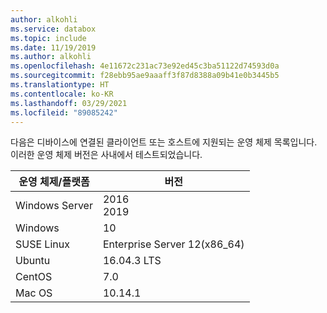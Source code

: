 ```yaml
---
author: alkohli
ms.service: databox
ms.topic: include
ms.date: 11/19/2019
ms.author: alkohli
ms.openlocfilehash: 4e11672c231ac73e92ed45c3ba51122d74593d0a
ms.sourcegitcommit: f28ebb95ae9aaaff3f87d8388a09b41e0b3445b5
ms.translationtype: HT
ms.contentlocale: ko-KR
ms.lasthandoff: 03/29/2021
ms.locfileid: "89085242"
---
```

다음은 디바이스에 연결된 클라이언트 또는 호스트에 지원되는 운영 체제 목록입니다. 이러한 운영 체제 버전은 사내에서 테스트되었습니다.

| **운영 체제/플랫폼** | **버전** |
| --- | --- |
| Windows Server |2016 <br> 2019|
| Windows |10 |
| SUSE Linux |Enterprise Server 12(x86_64)|
| Ubuntu |16.04.3 LTS|
| CentOS | 7.0 |
| Mac OS | 10.14.1 |
